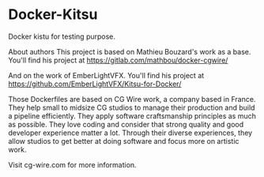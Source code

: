 # Docker-Kitsu
Docker kistu for testing purpose.

About authors
This project is based on Mathieu Bouzard's work as a base. You'll find his project at https://gitlab.com/mathbou/docker-cgwire/

And on the work of EmberLightVFX. You'll find his project at https://github.com/EmberLightVFX/Kitsu-for-Docker/


Those Dockerfiles are based on CG Wire work, a company based in France. They help small to midsize CG studios to manage their production and build a pipeline efficiently.
They apply software craftsmanship principles as much as possible. They love coding and consider that strong quality and good developer experience matter a lot. Through their diverse experiences, they allow studios to get better at doing software and focus more on artistic work.

Visit cg-wire.com for more information.

